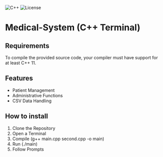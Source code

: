 ![C++](https://img.shields.io/badge/C++-blue)
![License](https://img.shields.io/badge/License-MIT-red)
# Medical-System (C++ Terminal)

## Requirements
To compile the provided source code, your compiler must have support for at least C++ 11.

## Features
- Patient Management
- Administrative Functions
- CSV Data Handling

## How to install
1. Clone the Repository 
2. Open a Terminal
3. Compile (g++ main.cpp second.cpp -o main)
4. Run (./main)
5. Follow Prompts
